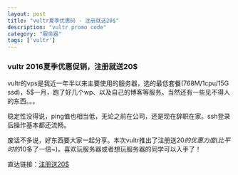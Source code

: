 ```yaml
---
layout: post
title: "vultr夏季优惠码 - 注册就送20$"
description: "vultr promo code"
category: "服务器"
tags: ['vultr']
---
```


### vultr 2016夏季优惠促销，注册就送20$

vultr的vps是我近一年半以来主要使用的服务器，选的最低套餐(768M/1cpu/15G ssd)，5$一月，跑了好几个wp、以及自己的博客等服务。当然还有一些见不得人的东西。。。

稳定性没得说，ping值也相当低，无论之前在公司，还是现在辞职在家。ssh登录后操作基本都还流畅。

废话不多说，好东西要大家一起分享。本次vultr推出了注册送20$的优惠力度(比平时的10$多了一倍~)。喜欢玩服务器或者想玩服务器的同学可以入手了！

直达链接：[注册送20$]({{site.refer.vultr}})
